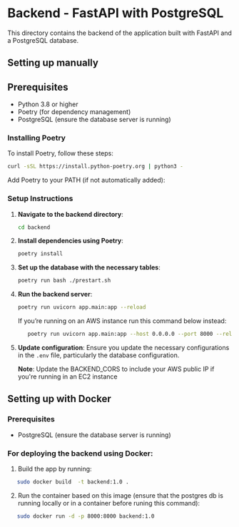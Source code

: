 # Backend - FastAPI with PostgreSQL

This directory contains the backend of the application built with FastAPI and a PostgreSQL database.

## Setting up manually
## Prerequisites

- Python 3.8 or higher
- Poetry (for dependency management)
- PostgreSQL (ensure the database server is running)

### Installing Poetry

To install Poetry, follow these steps:

```sh
curl -sSL https://install.python-poetry.org | python3 -
```

Add Poetry to your PATH (if not automatically added):

### Setup Instructions

1. **Navigate to the backend directory**:
    ```sh
    cd backend
    ```

2. **Install dependencies using Poetry**:
    ```sh
    poetry install
    ```

3. **Set up the database with the necessary tables**:
    ```sh
    poetry run bash ./prestart.sh
    ```

4. **Run the backend server**:
    ```sh
    poetry run uvicorn app.main:app --reload
    ```
    If you’re running on an AWS instance run this command below instead:
    ```sh
       poetry run uvicorn app.main:app --host 0.0.0.0 --port 8000 --reload
    ```

5. **Update configuration**:
   Ensure you update the necessary configurations in the `.env` file, particularly the database configuration.  

    __**Note**__: Update the BACKEND_CORS to include your AWS public IP if you're running in an EC2 instance

## Setting up with Docker
### Prerequisites 
- PostgreSQL (ensure the database server is running)

### For deploying the backend using Docker:  
1. Build the app by running:
```bash
   sudo docker build  -t backend:1.0 .
``` 
2. Run the container based on this image (ensure that the postgres db is running locally or in a container before runing this command):
```bash
   sudo docker run -d -p 8000:8000 backend:1.0
```